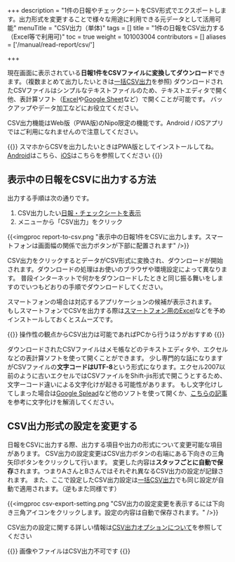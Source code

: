 +++
description = "1件の日報やチェックシートをCSV形式でエクスポートします。出力形式を変更することで様々な用途に利用できる元データとして活用可能"
menuTitle = "CSV出力（単体)"
tags = []
title = "1件の日報をCSV出力する（Excel等で利用可)"
toc = true
weight = 101003004
contributors = []
aliases = ['/manual/read-report/csv/']

+++


現在画面に表示されている**日報1件をCSVファイルに変換してダウンロード**できます。（複数まとめて出力したいときは[一括CSV出力](/docs/manual/analytics/csv/)を参照)
ダウンロードされたCSVファイルはシンプルなテキストファイルのため、テキストエディタで開く他、表計算ソフト（[Excel](https://www.microsoft.com/ja-jp/microsoft-365/excel)や[Google Sheet](https://www.google.com/intl/ja_jp/sheets/about/)など）で開くことが可能です。
バックアップやデータ加工などにお役立てください。

CSV出力機能はWeb版（PWA版)のNipo限定の機能です。Android / iOSアプリではご利用になれませんので注意してください。

{{<alice pos="right" icon="phone">}}
スマホからCSVを出力したいときはPWA版としてインストールしてね。[Android](/docs/system/android/)はこちら、[iOS](/docs/system/ios/)はこちらを参照してください
{{</alice>}}

## 表示中の日報をCSVに出力する方法

出力する手順は次の通りです。

1. CSV出力したい[日報・チェックシートを表示](/docs/manual/read-report/_about/)
1. メニューから「CSV出力」をクリック

{{<imgproc report-to-csv.png "表示中の日報1件をCSVに出力します。スマートフォンは画面幅の関係で出力ボタンが下部に配置されます" />}}

CSV出力をクリックするとデータがCSV形式に変換され、ダウンロードが開始されます。ダウンロードの処理はお使いのブラウザや環境設定によって異なります。
普段インターネットで何かをダウンロードしたときと同じ振る舞いをしますのでいつもどおりの手順でダウンロードしてください。

スマートフォンの場合は対応するアプリケーションの候補が表示されます。  
もしスマートフォンでCSVを出力する際は[スマートフォン用のExcel](https://play.google.com/store/apps/details?id=com.microsoft.office.excel&hl=ja&gl=US)などを予めインストールしておくとスムーズです。

{{<alice pos="right" icon="pc">}}
操作性の観点からCSV出力は可能であればPCから行うほうがおすすめ
{{</alice>}}

ダウンロードされたCSVファイルはメモ帳などのテキストエディタや、エクセルなどの表計算ソフトを使って開くことができます。
少し専門的な話になりますがCSVファイルの**文字コードはUTF-8**という形式になります。エクセル2007以前のように古いエクセルではCSVファイルをShift-jis形式で開こうとするため、文字ーコード違いによる文字化けが起きる可能性があります。
もし文字化けしてしまった場合は[Google Splead](https://www.google.com/intl/ja_jp/sheets/about/)など他のソフトを使って開くか、[こちらの記事](https://www.pc-koubou.jp/magazine/38143)を参考に文字化けを解消してください。

## CSV出力形式の設定を変更する

日報をCSVに出力する際、出力する項目や出力の形式について変更可能な項目があります。
CSV出力の設定変更はCSV出力ボタンの右端にある下向きの三角矢印ボタンをクリックして行います。
変更した内容は**スタッフごとに自動で保存**されます。つまりAさんとBさんではそれぞれ異なるCSV出力の設定が記録されます。
また、ここで設定したCSV出力設定は[一括CSV出力](/docs/manual/analytics/csv/)でも同じ設定が自動で適用されます。（逆もまた同様です）

{{<imgproc csv-export-setting.png "CSV出力の設定変更を表示するには下向き三角アイコンをクリックします。設定の内容は自動で保存されます。" />}}

CSV出力の設定に関する詳しい情報は[CSV出力オプションについて](/docs/manual/analytics/csvoption/)を参照してください

{{<alice pos="right" icon="here">}}
画像やファイルはCSV出力不可です
{{</alice>}}
